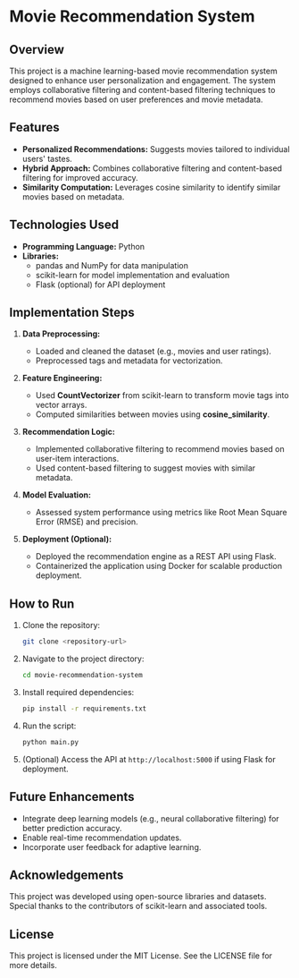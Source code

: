 # Movie Recommendation System

## Overview
This project is a machine learning-based movie recommendation system designed to enhance user personalization and engagement. The system employs collaborative filtering and content-based filtering techniques to recommend movies based on user preferences and movie metadata.

## Features
- **Personalized Recommendations:** Suggests movies tailored to individual users' tastes.
- **Hybrid Approach:** Combines collaborative filtering and content-based filtering for improved accuracy.
- **Similarity Computation:** Leverages cosine similarity to identify similar movies based on metadata.

## Technologies Used
- **Programming Language:** Python
- **Libraries:**
  - pandas and NumPy for data manipulation
  - scikit-learn for model implementation and evaluation
  - Flask (optional) for API deployment

## Implementation Steps
1. **Data Preprocessing:**
   - Loaded and cleaned the dataset (e.g., movies and user ratings).
   - Preprocessed tags and metadata for vectorization.

2. **Feature Engineering:**
   - Used **CountVectorizer** from scikit-learn to transform movie tags into vector arrays.
   - Computed similarities between movies using **cosine_similarity**.

3. **Recommendation Logic:**
   - Implemented collaborative filtering to recommend movies based on user-item interactions.
   - Used content-based filtering to suggest movies with similar metadata.

4. **Model Evaluation:**
   - Assessed system performance using metrics like Root Mean Square Error (RMSE) and precision.

5. **Deployment (Optional):**
   - Deployed the recommendation engine as a REST API using Flask.
   - Containerized the application using Docker for scalable production deployment.

## How to Run
1. Clone the repository:
   ```bash
   git clone <repository-url>
   ```

2. Navigate to the project directory:
   ```bash
   cd movie-recommendation-system
   ```

3. Install required dependencies:
   ```bash
   pip install -r requirements.txt
   ```

4. Run the script:
   ```bash
   python main.py
   ```

5. (Optional) Access the API at `http://localhost:5000` if using Flask for deployment.

## Future Enhancements
- Integrate deep learning models (e.g., neural collaborative filtering) for better prediction accuracy.
- Enable real-time recommendation updates.
- Incorporate user feedback for adaptive learning.

## Acknowledgements
This project was developed using open-source libraries and datasets. Special thanks to the contributors of scikit-learn and associated tools.

## License
This project is licensed under the MIT License. See the LICENSE file for more details.

